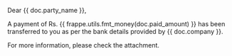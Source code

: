 <p>Dear {{ doc.party_name }},</p>

<p>A payment of Rs. {{ frappe.utils.fmt_money(doc.paid_amount) }} has been transferred to you as per the bank details provided by {{ doc.company }}.</p>

<p>For more information, please check the attachment.</p>
